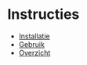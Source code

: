 # Instructies

* [Installatie](setup.md)
* [Gebruik](usage.md)
* [Overzicht](http://algo.leone.ucll.be)
